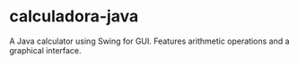 # calculadora-java
A Java calculator using Swing for GUI. Features  arithmetic operations and a graphical interface.
